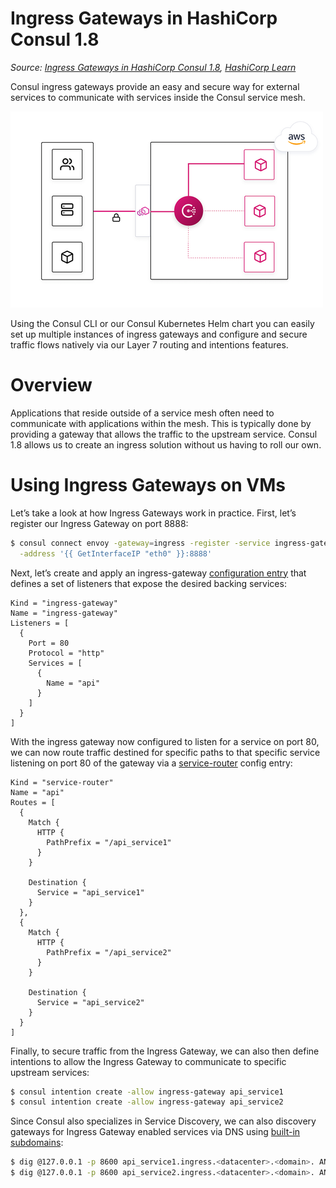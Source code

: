# Ingress Gateways in HashiCorp Consul 1.8

_Source: [Ingress Gateways in HashiCorp Consul 1.8](https://www.hashicorp.com/blog/ingress-gateways-in-hashicorp-consul-1-8/), [HashiCorp Learn](https://learn.hashicorp.com/consul/developer-mesh/ingress-gateways)_

Consul ingress gateways provide an easy and secure way for external services to communicate with services inside the Consul service mesh.

![Consul Ingress Gateway](ingress-gateways.png)

Using the Consul CLI or our Consul Kubernetes Helm chart you can easily set up multiple instances of ingress gateways and configure and secure traffic flows natively via our Layer 7 routing and intentions features.

# Overview

Applications that reside outside of a service mesh often need to communicate with applications within the mesh. This is typically done by providing a gateway that allows the traffic to the upstream service. Consul 1.8 allows us to create an ingress solution without us having to roll our own.

# Using Ingress Gateways on VMs

Let’s take a look at how Ingress Gateways work in practice. First, let’s register our Ingress Gateway on port 8888:

```bash
$ consul connect envoy -gateway=ingress -register -service ingress-gateway \
  -address '{{ GetInterfaceIP "eth0" }}:8888'
```

Next, let’s create and apply an ingress-gateway [configuration entry](https://www.consul.io/docs/agent/config-entries/ingress-gateway) that defines a set of listeners that expose the desired backing services:

```hcl
Kind = "ingress-gateway"
Name = "ingress-gateway"
Listeners = [
  {
    Port = 80
    Protocol = "http"
    Services = [
      {
        Name = "api"
      }
    ]
  }
]
```

With the ingress gateway now configured to listen for a service on port 80, we can now route traffic destined for specific paths to that specific service listening on port 80 of the gateway via a [service-router](https://www.consul.io/docs/agent/config-entries/service-router) config entry:

```hcl
Kind = "service-router"
Name = "api"
Routes = [
  {
    Match {
      HTTP {
        PathPrefix = "/api_service1"
      }
    }

    Destination {
      Service = "api_service1"
    }
  },
  {
    Match {
      HTTP {
        PathPrefix = "/api_service2"
      }
    }

    Destination {
      Service = "api_service2"
    }
  }
]
```

Finally, to secure traffic from the Ingress Gateway, we can also then define intentions to allow the Ingress Gateway to communicate to specific upstream services:

```bash
$ consul intention create -allow ingress-gateway api_service1
$ consul intention create -allow ingress-gateway api_service2
```

Since Consul also specializes in Service Discovery, we can also discovery gateways for Ingress Gateway enabled services via DNS using [built-in subdomains](https://www.consul.io/docs/agent/dns#ingress-service-lookups):

```bash
$ dig @127.0.0.1 -p 8600 api_service1.ingress.<datacenter>.<domain>. ANY
$ dig @127.0.0.1 -p 8600 api_service2.ingress.<datacenter>.<domain>. ANY
```
